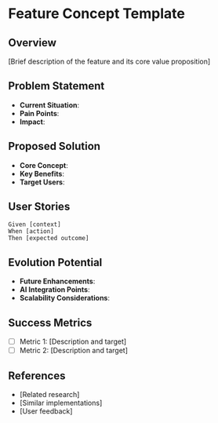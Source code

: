 # Feature Concept Template

## Overview
[Brief description of the feature and its core value proposition]

## Problem Statement
- **Current Situation**: 
- **Pain Points**:
- **Impact**:

## Proposed Solution
- **Core Concept**:
- **Key Benefits**:
- **Target Users**:

## User Stories
```gherkin
Given [context]
When [action]
Then [expected outcome]
```

## Evolution Potential
- **Future Enhancements**:
- **AI Integration Points**:
- **Scalability Considerations**:

## Success Metrics
- [ ] Metric 1: [Description and target]
- [ ] Metric 2: [Description and target]

## References
- [Related research]
- [Similar implementations]
- [User feedback]
